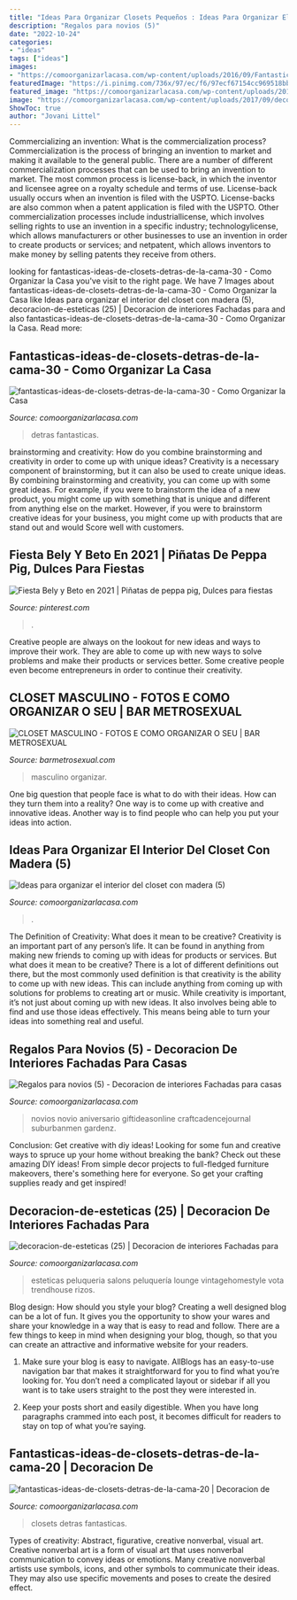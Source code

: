 ```yaml
---
title: "Ideas Para Organizar Closets Pequeños : Ideas Para Organizar El Interior Del Closet Con Madera (5)"
description: "Regalos para novios (5)"
date: "2022-10-24"
categories:
- "ideas"
tags: ["ideas"]
images:
- "https://comoorganizarlacasa.com/wp-content/uploads/2016/09/Fantasticas-ideas-de-closets-detras-de-la-cama-30.jpg"
featuredImage: "https://i.pinimg.com/736x/97/ec/f6/97ecf67154cc969518bb13ab73028090.jpg"
featured_image: "https://comoorganizarlacasa.com/wp-content/uploads/2018/01/Regalos-para-novios-5.jpg"
image: "https://comoorganizarlacasa.com/wp-content/uploads/2017/09/decoracion-de-esteticas-25.jpg"
ShowToc: true
author: "Jovani Littel"
---
```



Commercializing an invention: What is the commercialization process?
Commercialization is the process of bringing an invention to market and making it available to the general public. There are a number of different commercialization processes that can be used to bring an invention to market. The most common process is license-back, in which the inventor and licensee agree on a royalty schedule and terms of use. License-back usually occurs when an invention is filed with the USPTO. License-backs are also common when a patent application is filed with the USPTO. Other commercialization processes include industriallicense, which involves selling rights to use an invention in a specific industry; technologylicense, which allows manufacturers or other businesses to use an invention in order to create products or services; and netpatent, which allows inventors to make money by selling patents they receive from others.

	

		
looking for fantasticas-ideas-de-closets-detras-de-la-cama-30 - Como Organizar la Casa you've visit to the right page. We have 7 Images about fantasticas-ideas-de-closets-detras-de-la-cama-30 - Como Organizar la Casa like Ideas para organizar el interior del closet con madera (5), decoracion-de-esteticas (25) | Decoracion de interiores Fachadas para and also fantasticas-ideas-de-closets-detras-de-la-cama-30 - Como Organizar la Casa. Read more:
		
    
## Fantasticas-ideas-de-closets-detras-de-la-cama-30 - Como Organizar La Casa

<img loading=lazy src="https://comoorganizarlacasa.com/wp-content/uploads/2016/09/Fantasticas-ideas-de-closets-detras-de-la-cama-30.jpg" onerror="this.onerror=null;this.src='https://tse4.mm.bing.net/th?id=OIP.zmXnHPLxogXiuSvRKaQnogHaKB&amp;pid=15.1';" alt="fantasticas-ideas-de-closets-detras-de-la-cama-30 - Como Organizar la Casa">

_Source: comoorganizarlacasa.com_

>detras fantasticas. 

	

brainstorming and creativity: How do you combine brainstorming and creativity in order to come up with unique ideas?
Creativity is a necessary component of brainstorming, but it can also be used to create unique ideas. By combining brainstorming and creativity, you can come up with some great ideas. For example, if you were to brainstorm the idea of a new product, you might come up with something that is unique and different from anything else on the market. However, if you were to brainstorm creative ideas for your business, you might come up with products that are stand out and would Score well with customers.

    
## Fiesta Bely Y Beto En 2021 | Piñatas De Peppa Pig, Dulces Para Fiestas

<img loading=lazy src="https://i.pinimg.com/736x/97/ec/f6/97ecf67154cc969518bb13ab73028090.jpg" onerror="this.onerror=null;this.src='https://tse1.mm.bing.net/th?id=OIP.XwZiaRXQEoCna2HRGbjjSAHaJ3&amp;pid=15.1';" alt="Fiesta Bely y Beto en 2021 | Piñatas de peppa pig, Dulces para fiestas">

_Source: pinterest.com_

>. 

	

Creative people are always on the lookout for new ideas and ways to improve their work. They are able to come up with new ways to solve problems and make their products or services better. Some creative people even become entrepreneurs in order to continue their creativity.

    
## CLOSET MASCULINO - FOTOS E COMO ORGANIZAR O SEU | BAR METROSEXUAL

<img loading=lazy src="http://www.barmetrosexual.com/wp-content/uploads/2013/12/closet-masculino-5.jpg" onerror="this.onerror=null;this.src='https://tse1.mm.bing.net/th?id=OIP.m8_OPfmoozlwb5AQCrN2PwHaF7&amp;pid=15.1';" alt="CLOSET MASCULINO - FOTOS E COMO ORGANIZAR O SEU | BAR METROSEXUAL">

_Source: barmetrosexual.com_

>masculino organizar. 

	

One big question that people face is what to do with their ideas. How can they turn them into a reality? One way is to come up with creative and innovative ideas. Another way is to find people who can help you put your ideas into action.

    
## Ideas Para Organizar El Interior Del Closet Con Madera (5)

<img loading=lazy src="https://comoorganizarlacasa.com/wp-content/uploads/2016/04/Ideas-para-organizar-el-interior-del-closet-con-madera-5.jpg" onerror="this.onerror=null;this.src='https://tse4.mm.bing.net/th?id=OIP.3NOBZyM2pOJli5ctWpVedQHaLu&amp;pid=15.1';" alt="Ideas para organizar el interior del closet con madera (5)">

_Source: comoorganizarlacasa.com_

>. 

	

The Definition of Creativity: What does it mean to be creative?
Creativity is an important part of any person’s life. It can be found in anything from making new friends to coming up with ideas for products or services. But what does it mean to be creative? There is a lot of different definitions out there, but the most commonly used definition is that creativity is the ability to come up with new ideas. This can include anything from coming up with solutions for problems to creating art or music. While creativity is important, it’s not just about coming up with new ideas. It also involves being able to find and use those ideas effectively. This means being able to turn your ideas into something real and useful.

    
## Regalos Para Novios (5) - Decoracion De Interiores Fachadas Para Casas

<img loading=lazy src="https://comoorganizarlacasa.com/wp-content/uploads/2018/01/Regalos-para-novios-5.jpg" onerror="this.onerror=null;this.src='https://tse1.mm.bing.net/th?id=OIP.lmohfhrBfq1pNlvjX0vYtwEsEf&amp;pid=15.1';" alt="Regalos para novios (5) - Decoracion de interiores Fachadas para casas">

_Source: comoorganizarlacasa.com_

>novios novio aniversario giftideasonline craftcadencejournal suburbanmen gardenz. 

	

Conclusion: Get creative with diy ideas!
Looking for some fun and creative ways to spruce up your home without breaking the bank? Check out these amazing DIY ideas!
From simple decor projects to full-fledged furniture makeovers, there's something here for everyone. So get your crafting supplies ready and get inspired!

    
## Decoracion-de-esteticas (25) | Decoracion De Interiores Fachadas Para

<img loading=lazy src="https://comoorganizarlacasa.com/wp-content/uploads/2017/09/decoracion-de-esteticas-25.jpg" onerror="this.onerror=null;this.src='https://tse1.mm.bing.net/th?id=OIP.v9cav8sB50MLoi-fsyKDHwHaKU&amp;pid=15.1';" alt="decoracion-de-esteticas (25) | Decoracion de interiores Fachadas para">

_Source: comoorganizarlacasa.com_

>esteticas peluqueria salons peluquería lounge vintagehomestyle vota trendhouse rizos. 

	

Blog design: How should you style your blog?
Creating a well designed blog can be a lot of fun. It gives you the opportunity to show your wares and share your knowledge in a way that is easy to read and follow. There are a few things to keep in mind when designing your blog, though, so that you can create an attractive and informative website for your readers.
1. Make sure your blog is easy to navigate. AllBlogs has an easy-to-use navigation bar that makes it straightforward for you to find what you’re looking for. You don’t need a complicated layout or sidebar if all you want is to take users straight to the post they were interested in.

2. Keep your posts short and easily digestible. When you have long paragraphs crammed into each post, it becomes difficult for readers to stay on top of what you’re saying.

    
## Fantasticas-ideas-de-closets-detras-de-la-cama-20 | Decoracion De

<img loading=lazy src="http://comoorganizarlacasa.com/wp-content/uploads/2016/09/Fantasticas-ideas-de-closets-detras-de-la-cama-20.jpg" onerror="this.onerror=null;this.src='https://tse1.mm.bing.net/th?id=OIP.eUiC8wr7gTYSgOvneagt9AHaEK&amp;pid=15.1';" alt="fantasticas-ideas-de-closets-detras-de-la-cama-20 | Decoracion de">

_Source: comoorganizarlacasa.com_

>closets detras fantasticas. 

	

Types of creativity: Abstract, figurative, creative nonverbal, visual art.
Creative nonverbal art is a form of visual art that uses nonverbal communication to convey ideas or emotions. Many creative nonverbal artists use symbols, icons, and other symbols to communicate their ideas. They may also use specific movements and poses to create the desired effect.

